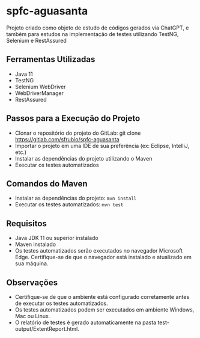 # spfc-aguasanta
Projeto criado como objeto de estudo de códigos gerados via ChatGPT, e também para estudos na implementação de testes utilizando TestNG, Selenium e RestAssured 

## Ferramentas Utilizadas
* Java 11
* TestNG
* Selenium WebDriver
* WebDriverManager
* RestAssured

## Passos para a Execução do Projeto
* Clonar o repositório do projeto do GitLab: git clone https://gitlab.com/sfrubio/spfc-aguasanta
* Importar o projeto em uma IDE de sua preferência (ex: Eclipse, IntelliJ, etc.)
* Instalar as dependências do projeto utilizando o Maven
* Executar os testes automatizados

## Comandos do Maven
* Instalar as dependências do projeto: `mvn install`
* Executar os testes automatizados: `mvn test`

## Requisitos
* Java JDK 11 ou superior instalado
* Maven instalado
* Os testes automatizados serão executados no navegador Microsoft Edge. Certifique-se de que o navegador está instalado e atualizado em sua máquina.

## Observações
* Certifique-se de que o ambiente está configurado corretamente antes de executar os testes automatizados.
* Os testes automatizados podem ser executados em ambiente Windows, Mac ou Linux.
* O relatório de testes é gerado automaticamente na pasta test-output/ExtentReport.html.